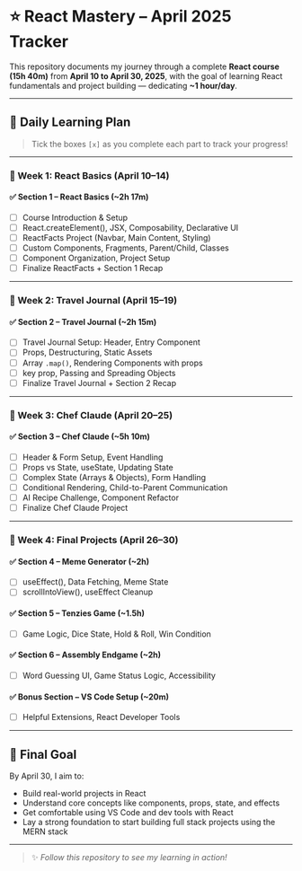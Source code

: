 # ⭐ React Mastery – April 2025 Tracker

This repository documents my journey through a complete **React course (15h 40m)** from **April 10 to April 30, 2025**, with the goal of learning React fundamentals and project building — dedicating **~1 hour/day**.

---

## 📅 Daily Learning Plan

> Tick the boxes `[x]` as you complete each part to track your progress!

---

### 🔹 Week 1: React Basics (April 10–14)

#### ✅ Section 1 – React Basics (~2h 17m)
- [ ] Course Introduction & Setup
- [ ] React.createElement(), JSX, Composability, Declarative UI
- [ ] ReactFacts Project (Navbar, Main Content, Styling)
- [ ] Custom Components, Fragments, Parent/Child, Classes
- [ ] Component Organization, Project Setup
- [ ] Finalize ReactFacts + Section 1 Recap

---

### 🔹 Week 2: Travel Journal (April 15–19)

#### ✅ Section 2 – Travel Journal (~2h 15m)
- [ ] Travel Journal Setup: Header, Entry Component
- [ ] Props, Destructuring, Static Assets
- [ ] Array `.map()`, Rendering Components with props
- [ ] key prop, Passing and Spreading Objects
- [ ] Finalize Travel Journal + Section 2 Recap

---

### 🔹 Week 3: Chef Claude (April 20–25)

#### ✅ Section 3 – Chef Claude (~5h 10m)
- [ ] Header & Form Setup, Event Handling
- [ ] Props vs State, useState, Updating State
- [ ] Complex State (Arrays & Objects), Form Handling
- [ ] Conditional Rendering, Child-to-Parent Communication
- [ ] AI Recipe Challenge, Component Refactor
- [ ] Finalize Chef Claude Project

---

### 🔹 Week 4: Final Projects (April 26–30)

#### ✅ Section 4 – Meme Generator (~2h)
- [ ] useEffect(), Data Fetching, Meme State
- [ ] scrollIntoView(), useEffect Cleanup

#### ✅ Section 5 – Tenzies Game (~1.5h)
- [ ] Game Logic, Dice State, Hold & Roll, Win Condition

#### ✅ Section 6 – Assembly Endgame (~2h)
- [ ] Word Guessing UI, Game Status Logic, Accessibility

#### ✅ Bonus Section – VS Code Setup (~20m)
- [ ] Helpful Extensions, React Developer Tools

---

## 🎯 Final Goal

By April 30, I aim to:
- Build real-world projects in React
- Understand core concepts like components, props, state, and effects
- Get comfortable using VS Code and dev tools with React
- Lay a strong foundation to start building full stack projects using the MERN stack

---

> ✨ *Follow this repository to see my learning in action!*
